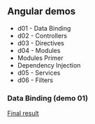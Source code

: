 ## Angular demos

* d01 - Data Binding
* d02 - Controllers
* d03 - Directives
* d04 - Modules
 * Modules Primer
 * Dependency Injection
* d05 - Services
* d06 - Filters


### Data Binding (demo 01)

[Final result](docs/d01_final.jpg)

